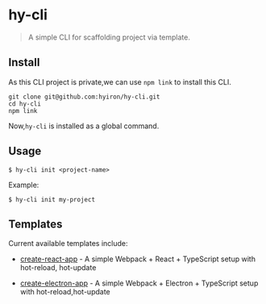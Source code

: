 # hy-cli

> A simple CLI for scaffolding project via template.

## Install

As this CLI project is private,we can use `npm link` to install this CLI.

  ```shell
  git clone git@github.com:hyiron/hy-cli.git
  cd hy-cli
  npm link
  ```

Now,`hy-cli` is installed as a global command.

## Usage

`$ hy-cli init <project-name>`

Example:

`$ hy-cli init my-project`

## Templates

Current available templates include:

- [create-react-app](https://github.com/hyiron/create-react-app) - A simple Webpack + React + TypeScript setup with hot-reload, hot-update

- [create-electron-app](https://github.com/hyiron/create-electron-app) - A simple Webpack + Electron + TypeScript setup with hot-reload,hot-update
